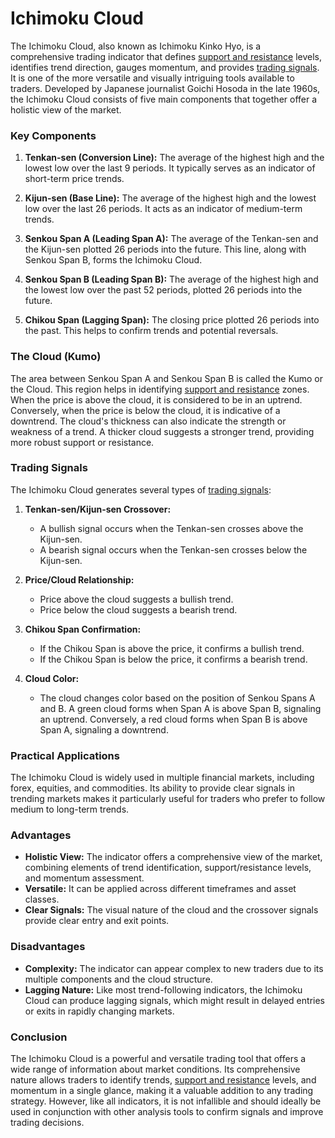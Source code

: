# Ichimoku Cloud

The Ichimoku Cloud, also known as Ichimoku Kinko Hyo, is a comprehensive trading indicator that defines [support and resistance](../s/support_and_resistance.md) levels, identifies trend direction, gauges momentum, and provides [trading signals](../t/trading_signals.md). It is one of the more versatile and visually intriguing tools available to traders. Developed by Japanese journalist Goichi Hosoda in the late 1960s, the Ichimoku Cloud consists of five main components that together offer a holistic view of the market.

### Key Components

1. **Tenkan-sen (Conversion Line):** The average of the highest high and the lowest low over the last 9 periods. It typically serves as an indicator of short-term price trends.
   
2. **Kijun-sen (Base Line):** The average of the highest high and the lowest low over the last 26 periods. It acts as an indicator of medium-term trends.
   
3. **Senkou Span A (Leading Span A):** The average of the Tenkan-sen and the Kijun-sen plotted 26 periods into the future. This line, along with Senkou Span B, forms the Ichimoku Cloud.
   
4. **Senkou Span B (Leading Span B):** The average of the highest high and the lowest low over the past 52 periods, plotted 26 periods into the future.
   
5. **Chikou Span (Lagging Span):** The closing price plotted 26 periods into the past. This helps to confirm trends and potential reversals.

### The Cloud (Kumo)

The area between Senkou Span A and Senkou Span B is called the Kumo or the Cloud. This region helps in identifying [support and resistance](../s/support_and_resistance.md) zones. When the price is above the cloud, it is considered to be in an uptrend. Conversely, when the price is below the cloud, it is indicative of a downtrend. The cloud's thickness can also indicate the strength or weakness of a trend. A thicker cloud suggests a stronger trend, providing more robust support or resistance.

### Trading Signals

The Ichimoku Cloud generates several types of [trading signals](../t/trading_signals.md):

1. **Tenkan-sen/Kijun-sen Crossover:** 
   - A bullish signal occurs when the Tenkan-sen crosses above the Kijun-sen.
   - A bearish signal occurs when the Tenkan-sen crosses below the Kijun-sen.

2. **Price/Cloud Relationship:**
   - Price above the cloud suggests a bullish trend.
   - Price below the cloud suggests a bearish trend.
   
3. **Chikou Span Confirmation:**
   - If the Chikou Span is above the price, it confirms a bullish trend.
   - If the Chikou Span is below the price, it confirms a bearish trend.
   
4. **Cloud Color:**
   - The cloud changes color based on the position of Senkou Spans A and B. A green cloud forms when Span A is above Span B, signaling an uptrend. Conversely, a red cloud forms when Span B is above Span A, signaling a downtrend.

### Practical Applications

The Ichimoku Cloud is widely used in multiple financial markets, including forex, equities, and commodities. Its ability to provide clear signals in trending markets makes it particularly useful for traders who prefer to follow medium to long-term trends.

### Advantages

- **Holistic View:** The indicator offers a comprehensive view of the market, combining elements of trend identification, support/resistance levels, and momentum assessment.
- **Versatile:** It can be applied across different timeframes and asset classes.
- **Clear Signals:** The visual nature of the cloud and the crossover signals provide clear entry and exit points.

### Disadvantages

- **Complexity:** The indicator can appear complex to new traders due to its multiple components and the cloud structure.
- **Lagging Nature:** Like most trend-following indicators, the Ichimoku Cloud can produce lagging signals, which might result in delayed entries or exits in rapidly changing markets.

### Conclusion

The Ichimoku Cloud is a powerful and versatile trading tool that offers a wide range of information about market conditions. Its comprehensive nature allows traders to identify trends, [support and resistance](../s/support_and_resistance.md) levels, and momentum in a single glance, making it a valuable addition to any trading strategy. However, like all indicators, it is not infallible and should ideally be used in conjunction with other analysis tools to confirm signals and improve trading decisions.
